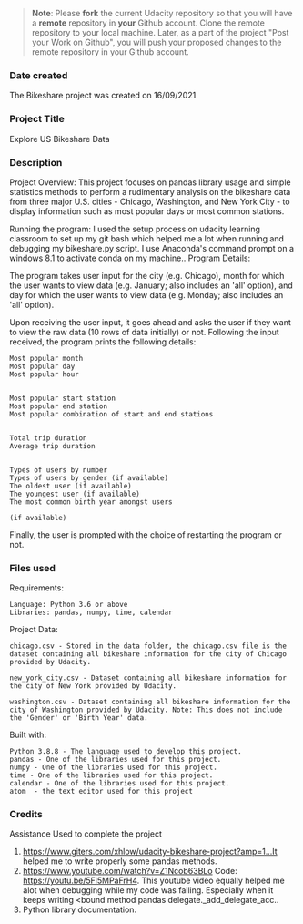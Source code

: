 >**Note**: Please **fork** the current Udacity repository so that you will have a **remote** repository in **your** Github account. Clone the remote repository to your local machine. Later, as a part of the project "Post your Work on Github", you will push your proposed changes to the remote repository in your Github account.

### Date created
The Bikeshare project was created on 16/09/2021

### Project Title
Explore US Bikeshare Data

### Description
Project Overview:
This project focuses on pandas library usage and simple statistics methods to perform a rudimentary analysis on the bikeshare data from three major U.S. cities - Chicago, Washington, and New York City - to display information such as most popular days or most common stations.

Running the program:
I used the setup process on udacity learning classroom to set up my git bash which helped me a lot when running and debugging my bikeshare.py script.  I use Anaconda's command prompt on a windows 8.1 to activate conda on my machine..
Program Details:

The program takes user input for the city (e.g. Chicago), month for which the user wants to view data (e.g. January; also includes an 'all' option), and day for which the user wants to view data (e.g. Monday; also includes an 'all' option).

Upon receiving the user input, it goes ahead and asks the user if they want to view the raw data (10 rows of data initially) or not. Following the input received, the program prints the following details:

    Most popular month
    Most popular day
    Most popular hour


    Most popular start station
    Most popular end station
    Most popular combination of start and end stations


    Total trip duration
    Average trip duration

    
    Types of users by number
    Types of users by gender (if available)
    The oldest user (if available)
    The youngest user (if available)
    The most common birth year amongst users

    (if available)

Finally, the user is prompted with the choice of restarting the program or not.


### Files used
Requirements:

    Language: Python 3.6 or above
    Libraries: pandas, numpy, time, calendar

Project Data:

    chicago.csv - Stored in the data folder, the chicago.csv file is the dataset containing all bikeshare information for the city of Chicago provided by Udacity.

    new_york_city.csv - Dataset containing all bikeshare information for the city of New York provided by Udacity.

    washington.csv - Dataset containing all bikeshare information for the city of Washington provided by Udacity. Note: This does not include the 'Gender' or 'Birth Year' data.

Built with:

    Python 3.8.8 - The language used to develop this project.
    pandas - One of the libraries used for this project.
    numpy - One of the libraries used for this project.
    time - One of the libraries used for this project.
    calendar - One of the libraries used for this project.
    atom  - the text editor used for this project


### Credits
Assistance Used to complete the project

1. https://www.giters.com/xhlow/udacity-bikeshare-project?amp=1...It helped me to write properly some pandas methods.
2.  https://www.youtube.com/watch?v=Z1Ncob63BLo Code: https://youtu.be/5Fl5MPaFrH4. This youtube video equally helped me alot when debugging while my code was failing. Especially when it keeps writing <bound method pandas delegate._add_delegate_acc..
3. Python library documentation.
